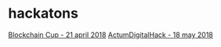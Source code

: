 # hackatons


[Blockchain Cup - 21 april 2018](https://github.com/mike-petrov/hackatons/tree/master/Blockchain%20Cup%20-%2021%20april%202018)
[ActumDigitalHack - 18 may 2018](https://github.com/mike-petrov/hackatons/tree/master/Blockchain%20Cup%20-%2021%20april%202018)